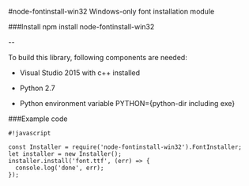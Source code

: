 #node-fontinstall-win32
Windows-only font installation module

###Install
npm install node-fontinstall-win32

--

To build this library, following components are needed:

* Visual Studio 2015 with c++ installed

* Python 2.7

* Python environment variable PYTHON={python-dir including exe}


###Example code

```
#!javascript

const Installer = require('node-fontinstall-win32').FontInstaller;
let installer = new Installer();
installer.install('font.ttf', (err) => {
  console.log('done', err);
});
